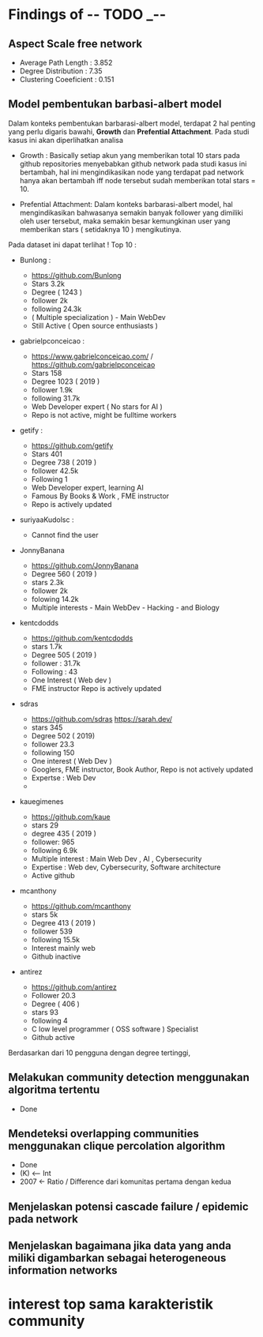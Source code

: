# Findings of -- TODO _--


##  Aspect Scale free network 
- Average Path Length : 3.852
- Degree Distribution : 7.35
- Clustering Coeeficient : 0.151

## Model pembentukan barbasi-albert model
Dalam konteks pembentukan barbarasi-albert model, terdapat 2 hal penting yang perlu digaris bawahi, **Growth** dan **Prefential Attachment**. Pada studi kasus ini akan diperlihatkan analisa 

- Growth : Basically setiap akun yang memberikan total 10 stars pada github repositories menyebabkan github network pada studi kasus ini bertambah, hal ini mengindikasikan node yang terdapat pad network hanya akan bertambah iff node tersebut sudah memberikan total stars = 10.

- Prefential Attachment: Dalam konteks barbarasi-albert model, hal mengindikasikan bahwasanya semakin banyak follower yang dimiliki oleh user tersebut, maka semakin besar kemungkinan user yang memberikan stars ( setidaknya 10 ) mengikutinya. 

Pada dataset ini dapat terlihat !
Top 10 :
- Bunlong : 
    - https://github.com/Bunlong
    - Stars 3.2k 
    - Degree ( 1243 ) 
    - follower 2k 
    - following 24.3k 
    - ( Multiple specialization ) - Main WebDev 
    - Still Active ( Open source enthusiasts )

- gabrielpconceicao : 
    - https://www.gabrielconceicao.com/ / https://github.com/gabrielpconceicao
    - Stars 158 
    - Degree 1023 ( 2019 )
    - follower 1.9k
    - following 31.7k
    - Web Developer expert  ( No stars for AI )
    - Repo is not active, might be fulltime workers
- getify : 
    - https://github.com/getify 
    - Stars 401 
    - Degree 738 ( 2019 )
    - follower 42.5k
    - Following 1
    - Web Developer expert, learning AI
    - Famous By Books & Work , FME instructor
    - Repo is actively updated
- suriyaaKudolsc :
    - Cannot find the user
- JonnyBanana
    - https://github.com/JonnyBanana 
    - Degree 560 ( 2019 )
    - stars 2.3k
    - follower 2k
    - folowing 14.2k
    - Multiple interests - Main WebDev - Hacking - and Biology
- kentcdodds
    - https://github.com/kentcdodds
    - stars 1.7k
    - Degree 505 ( 2019 )
    - follower : 31.7k
    - Following : 43 
    - One Interest ( Web dev )
    - FME instructor Repo is actively updated
- sdras
    - https://github.com/sdras https://sarah.dev/
    - stars 345
    - Degree 502 ( 2019)
    - follower 23.3
    - following 150
    - One interest ( Web Dev )
    - Googlers, FME instructor, Book Author, Repo is not actively updated
    - Expertse : Web Dev
    - 
- kauegimenes
    - https://github.com/kaue 
    - stars 29
    - degree 435 ( 2019 )
    - follower: 965
    - following 6.9k
    - Multiple interest : Main Web Dev , AI , Cybersecurity
    - Expertise : Web dev, Cybersecurity, Software architecture
    - Active github
- mcanthony
    - https://github.com/mcanthony 
    - stars 5k
    - Degree 413 ( 2019 )
    - follower 539
    - following 15.5k
    - Interest mainly web 
    - Github inactive
- antirez
    - https://github.com/antirez
    - Follower 20.3 
    - Degree ( 406 )
    - stars 93 
    - following 4 
    - C low level programmer ( OSS software ) Specialist
    - Github active

Berdasarkan dari 10 pengguna dengan degree tertinggi, 
## Melakukan community detection menggunakan algoritma tertentu
- Done

## Mendeteksi overlapping communities menggunakan clique percolation algorithm
- Done
- (K) <-- Int
- 2007 <- Ratio / Difference dari komunitas pertama dengan kedua

## Menjelaskan potensi cascade failure / epidemic pada network

## Menjelaskan bagaimana jika data yang anda miliki digambarkan sebagai heterogeneous information networks

# interest top sama karakteristik community
